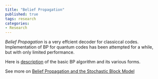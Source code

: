 ```yaml
---
title: "Belief Propagation"
published: true
tags: research
categories:
- Research
---
```


_Belief Propagation_ is a very effcient decoder for classiccal codes. Implementation of BP for quantum codes has been attempted for a while, but with only limited performance.

Here is [description](/assets/bp003.html) of the basic BP algorithm and its various forms.

<!-- more -->

See more on [Belief Propagation and the Stochastic Block Model](https://windowsontheory.org/2018/10/20/belief-propagation-and-the-stochastic-block-model/)


